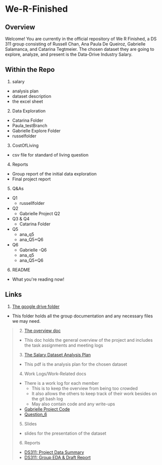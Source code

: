 # We-R-Finished
## Overview
Welcome! You are currently in the official repository of We R Finished, a DS 311 group consisting of Russell Chan, Ana Paula De Queiroz, Gabrielle Salamanca, and Catarina Tegtmeier. The chosen dataset they are going to explore, analyze, and present is the Data-Drive Industry Salary.
## Within the Repo
1. salary
  - analysis plan
  - dataset description
  - the excel sheet
2. Data Exploration
  - Catarina Folder
  - Paula_testBranch
  - Gabrielle Explore Folder
  - russelfolder
3. CostOfLiving
  - csv file for standard of living question
4. Reports
  - Group report of the initial data exploration
  - Final project report
5. Q&As
  - Q1
    - russellfolder
  - Q2
    - Gabrielle Project Q2
  - Q3 & Q4
    - Catarina Folder
  - Q5
    - ana_q5
    - ana_Q5+Q6
  - Q6
    - Gabrielle -Q6
    - ana_q5
    - ana_Q5+Q6
6. README
  - What you're reading now!
## Links
1. [The google drive folder](https://drive.google.com/drive/folders/1M1jYp0MiyeWCBQHbs2pfAfvCYkD61lKU?usp=sharing)
- This folder holds all the group documentation and any necessary files we may need.
> 2. [The overview doc](https://docs.google.com/document/d/1cgqEG4ZgZ36DACn_ysUwfLzuczyHDhThd7bskDm7z7E/edit?usp=sharing)
>   - This doc holds the general overview of the project and includes the task assignments and meeting logs
> 3. [The Salary Dataset Analysis Plan](https://drive.google.com/file/d/1aWo1OW4jSkv4NkUQj6zRNrlxvscYXNDf/view?usp=sharing)
>   - This pdf is the analysis plan for the chosen dataset
> 4. Work Logs/Work-Related docs
>   - There is a work log for each member
>     - This is to keep the overview from being too crowded
>     - It also allows the others to keep track of their work besides on the git bash log
>     - May also contain code and any write-ups
>   - [Gabrielle Project Code](https://docs.google.com/document/d/1vna-GMBn4NaDKrJd44n8afmORMDqZ7tGsFa45WtSnyk/edit?usp=sharing)
>   - [Question_6](https://docs.google.com/document/d/1S7vS5HqXvg0jie7p9fUI_eD0V4LnyKIg/edit?usp=sharing&ouid=116829852975256317058&rtpof=true&sd=true)
> 5. Slides
>   - slides for the presentation of the dataset
> 6. Reports
>   - [DS311: Project Data Summary](https://docs.google.com/document/d/1vna-GMBn4NaDKrJd44n8afmORMDqZ7tGsFa45WtSnyk/edit?usp=sharing)
>   - [DS311: Group EDA & Draft Report](https://docs.google.com/document/d/1t1hGlA2W0jx5Uv56dmiRx0KHXlbr4ZRUbT9fUyqDpxc/edit?usp=sharing)